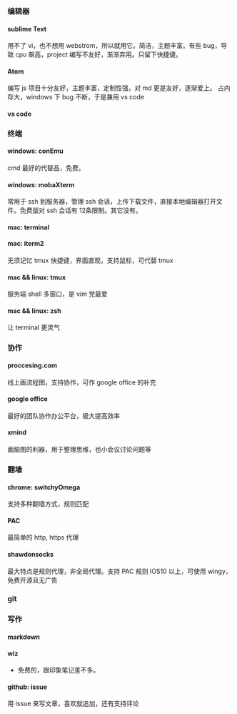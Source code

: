### 编辑器
#### sublime Text
用不了 vi，也不想用 webstrom，所以就用它。简洁，主题丰富。有些 bug，导致 cpu 飙高，project 编写不友好，渐渐弃用。只留下快捷键。

#### Atom
编写 js 项目十分友好，主题丰富，定制性强，对 md 更是友好，逐渐爱上。
占内存大，windows 下 bug 不断，于是兼用 vs code

#### vs code


### 终端

#### windows: conEmu
cmd 最好的代替品，免费。
#### windows: mobaXterm
常用于 ssh 到服务器，管理 ssh 会话，上传下载文件，直接本地编辑器打开文件。免费版对 ssh 会话有 12条限制。其它没有。

#### mac: terminal

#### mac: iterm2
无须记忆 tmux 快捷键，界面直观，支持鼠标，可代替 tmux

#### mac && linux: tmux
服务端 shell 多窗口，是 vim 党最爱

#### mac && linux: zsh
让 terminal 更灵气

### 协作

#### proccesing.com
线上画流程图，支持协作，可作 google office 的补充

#### google office
最好的团队协作办公平台，极大提高效率

#### xmind
画脑图的利器，用于整理思维，也小会议讨论问题等

### 翻墙
#### chrome: switchyOmega
支持多种翻墙方式，规则匹配
#### PAC
最简单的 http, https 代理

#### shawdonsocks
最大特点是规则代理，非全局代理。支持 PAC 规则
IOS10 以上，可使用 wingy，免费开源且无广告

### git

### 写作

#### markdown

#### wiz
- 免费的，跟印象笔记差不多。

#### github: issue
用 issue 来写文章，喜欢就追加，还有支持评论
